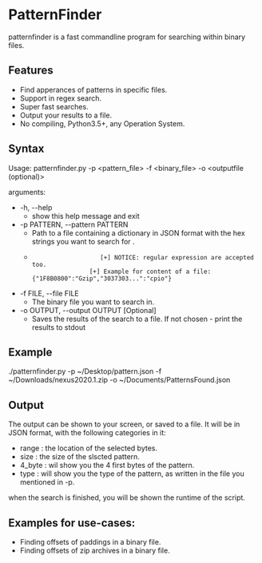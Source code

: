 # PatternFinder
patternfinder is a fast commandline program for searching within binary files.

## Features
* Find apperances of patterns in specific files.
* Support in regex search.
* Super fast searches.
* Output your results to a file.
* No compiling, Python3.5+, any Operation System.

## Syntax
Usage: patternfinder.py -p <pattern_file> -f <binary_file> -o <outputfile  (optional)>

arguments:
* -h, --help 
  * show this help message and exit
* -p PATTERN, --pattern PATTERN
  * Path to a file containing a dictionary in JSON format with the hex strings you want to search for .
  *                        [+] NOTICE: regular expression are accepted too.
                        [+] Example for content of a file: {"1F8B0800":"Gzip","3037303...":"cpio"}
*  -f FILE, --file FILE
    * The binary file you want to search in.
*  -o OUTPUT, --output OUTPUT    [Optional]
    * Saves the results of the search to a file. If not chosen - print the results to stdout

## Example
./patternfinder.py -p ~/Desktop/pattern.json -f ~/Downloads/nexus2020.1.zip -o ~/Documents/PatternsFound.json

## Output
The output can be shown to your screen, or saved to a file.
It will be in JSON format, with the following categories in it:
- range : the location of the selected bytes.
- size : the size of the slscted pattern.
- 4_byte : wil show you the 4 first bytes of the pattern.
- type : will show you the type of the pattern, as written in the file you mentioned in -p.

when the search is finished, you will be shown the runtime of the script.

## Examples for use-cases:
* Finding offsets of paddings in a binary file.
* Finding offsets of zip archives in a binary file.
